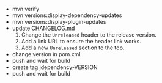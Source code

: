 - mvn verify
- mvn versions:display-dependency-updates
- mvn versions:display-plugin-updates
- update CHANGELOG.md
  1. Change the `Unreleased` header to the release version.
  2. Add a link URL to ensure the header link works.
  3. Add a new `Unreleased` section to the top.
- change version in pom.xml
- push and wait for build
- create tag jdependency-VERSION
- push and wait for build
